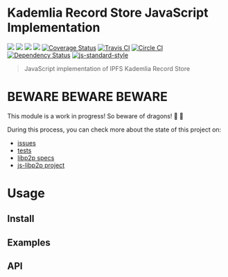Kademlia Record Store JavaScript Implementation
===============================================

[![](https://img.shields.io/badge/made%20by-Protocol%20Labs-blue.svg?style=flat-square)](http://ipn.io)
[![](https://img.shields.io/badge/project-IPFS-blue.svg?style=flat-square)](http://ipfs.io/)
[![](https://img.shields.io/badge/freenode-%23ipfs-blue.svg?style=flat-square)](http://webchat.freenode.net/?channels=%23ipfs)
![](https://img.shields.io/badge/status-WIP-red.svg?style=flat-square)
[![Coverage Status](https://coveralls.io/repos/github/diasdavid/js-libp2p-kad-record-store/badge.svg?branch=master)](https://coveralls.io/github/diasdavid/js-libp2p-kad-record-store?branch=master)
[![Travis CI](https://travis-ci.org/diasdavid/js-libp2p-kad-record-store.svg?branch=master)](https://travis-ci.org/diasdavid/js-libp2p-kad-record-store)
[![Circle CI](https://circleci.com/gh/diasdavid/js-libp2p-kad-record-store.svg?style=svg)](https://circleci.com/gh/diasdavid/js-libp2p-kad-record-store)
[![Dependency Status](https://david-dm.org/diasdavid/js-libp2p-kad-record-store.svg?style=flat-square)](https://david-dm.org/diasdavid/js-libp2p-kad-record-store) [![js-standard-style](https://img.shields.io/badge/code%20style-standard-brightgreen.svg?style=flat-square)](https://github.com/feross/standard)

> JavaScript implementation of IPFS Kademlia Record Store

# BEWARE BEWARE BEWARE

This module is a work in progress! So beware of dragons! 🐲 🐉

During this process, you can check more about the state of this project on:

- [issues](https://github.com/diasdavid/js-libp2p-kad-record-store/issues)
- [tests](/tests)
- [libp2p specs](https://github.com/ipfs/specs/tree/master/libp2p)
- [js-libp2p project](https://github.com/diasdavid/js-libp2p)

# Usage

## Install

## Examples

## API
